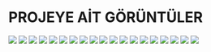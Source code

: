 # PROJEYE AİT GÖRÜNTÜLER
<img src="/C-Sharp/Screens/1.png">  
<img src="/C-Sharp/Screens/2.png">  
<img src="/C-Sharp/Screens/3.png">  
<img src="/C-Sharp/Screens/4.png">  
<img src="/C-Sharp/Screens/5.png">  
<img src="/C-Sharp/Screens/6.png">  
<img src="/C-Sharp/Screens/7.png">  
<img src="/C-Sharp/Screens/8.png">  
<img src="/C-Sharp/Screens/9.png">  
<img src="/C-Sharp/Screens/10.png">  
<img src="/C-Sharp/Screens/11.png">  
<img src="/C-Sharp/Screens/12.png">  
<img src="/C-Sharp/Screens/13.png">  
<img src="/C-Sharp/Screens/14.png">  
<img src="/C-Sharp/Screens/15.png">  
<img src="/C-Sharp/Screens/16.png">  
<img src="/C-Sharp/Screens/17.png">  
<img src="/C-Sharp/Screens/18.png">
<img src="/C-Sharp/Screens/19.png">

